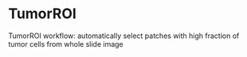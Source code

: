 # TumorROI
TumorROI workflow: automatically select patches with high fraction of tumor cells from whole slide image
